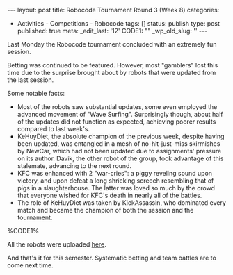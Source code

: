 --- layout: post title: Robocode Tournament Round 3 (Week 8) categories:
- Activities - Competitions - Robocode tags: [] status: publish type:
post published: true meta: \_edit\_last: '12' CODE1: "" \_wp\_old\_slug:
'' ---

Last Monday the Robocode tournament concluded with an extremely fun
session.

Betting was continued to be featured. However, most "gamblers" lost this
time due to the surprise brought about by robots that were updated from
the last session.

Some notable facts:

-   Most of the robots saw substantial updates, some even employed the
    advanced movement of "Wave Surfing". Surprisingly though, about half
    of the updates did not function as expected, achieving poorer
    results compared to last week's.
-   KeHuyDiet, the absolute champion of the previous week, despite
    having been updated, was entangled in a mesh of no-hit-just-miss
    skirmishes by NewCar, which had not been updated due to assignments'
    pressure on its author. Davik, the other robot of the group, took
    advantage of this stalemate, advancing to the next round.
-   KFC was enhanced with 2 "war-cries": a piggy reveling sound upon
    victory, and upon defeat a long shrieking screech resembling that of
    pigs in a slaughterhouse. The latter was loved so much by the crowd
    that everyone wished for KFC's death in nearly all of the battles.
-   The role of KeHuyDiet was taken by KickAssassin, who dominated every
    match and became the champion of both the session and the
    tournament.

%CODE1%

All the robots were uploaded
[here](http://dl.dropbox.com/u/7111262/2010B-03.zip "Robots of round 3").

And that's it for this semester. Systematic betting and team battles are
to come next time.
